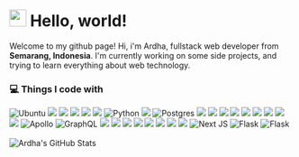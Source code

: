 # <img src="https://emojis.slackmojis.com/emojis/images/1531849430/4246/blob-sunglasses.gif?1531849430" width="30"/> Hello, world!

Welcome to my github page! Hi, i'm Ardha, fullstack web developer from **Semarang, Indonesia**. I'm currently working on some side projects, and trying to learn everything about web technology.

### 💻 Things I code with
<img alt="Ubuntu" src="https://img.shields.io/badge/Ubuntu-E95420?style=for-the-badge&logo=ubuntu&logoColor=white" /> <img src="https://img.shields.io/badge/html5%20-%23E34F26.svg?&style=for-the-badge&logo=html5&logoColor=white"/> <img src="https://img.shields.io/badge/git%20-%23F05033.svg?&style=for-the-badge&logo=git&logoColor=white"/> <img src="https://img.shields.io/badge/node.js%20-%2343853D.svg?&style=for-the-badge&logo=node.js&logoColor=white"/> <img src ="https://img.shields.io/badge/MongoDB-%234ea94b.svg?&style=for-the-badge&logo=mongodb&logoColor=white"/> <img src ="https://img.shields.io/badge/tailwindcss-%2338B2AC.svg?style=for-the-badge&logo=tailwind-css&logoColor=white"/> <img alt="Python" src="https://img.shields.io/badge/python%20-%2314354C.svg?&style=for-the-badge&logo=python&logoColor=white"/> <img src="https://img.shields.io/badge/mysql-%2300f.svg?&style=for-the-badge&logo=mysql&logoColor=white"/> <img alt="Postgres" src ="https://img.shields.io/badge/postgres-%23316192.svg?&style=for-the-badge&logo=postgresql&logoColor=white"/> <img src="https://img.shields.io/badge/css3%20-%231572B6.svg?&style=for-the-badge&logo=css3&logoColor=white"/> <img src="https://img.shields.io/badge/typescript%20-%23007ACC.svg?&style=for-the-badge&logo=typescript&logoColor=white"/> <img src="https://img.shields.io/badge/firebase%20-%23039BE5.svg?&style=for-the-badge&logo=firebase"/> <img src="https://img.shields.io/badge/go-%2300ADD8.svg?style=for-the-badge&logo=go&logoColor=white"/> <img src="https://img.shields.io/badge/webpack%20-%238DD6F9.svg?&style=for-the-badge&logo=webpack&logoColor=black" /> <img src="https://img.shields.io/badge/php-%23777BB4.svg?&style=for-the-badge&logo=php&logoColor=white"/> <img src="https://img.shields.io/badge/bootstrap%20-%23563D7C.svg?&style=for-the-badge&logo=bootstrap&logoColor=white"/> <img src="https://img.shields.io/badge/redux%20-%23593d88.svg?&style=for-the-badge&logo=redux&logoColor=white"/> <img src="https://img.shields.io/badge/heroku%20-%23430098.svg?&style=for-the-badge&logo=heroku&logoColor=white"/> <img alt="Apollo" src="https://img.shields.io/badge/-Apollo%20GraphQL-311C87?style=flat-square&logo=apollo-graphql&logoColor=white" /> <img alt="GraphQL" src="https://img.shields.io/badge/-GraphQL-E10098?style=for-the-badge&logo=graphql"/> <img src="https://img.shields.io/badge/SASS%20-hotpink.svg?&style=for-the-badge&logo=SASS&logoColor=white"/> <img src="https://img.shields.io/badge/express.js%20-%23404d59.svg?&style=for-the-badge"/> <img src="https://img.shields.io/badge/javascript%20-%23323330.svg?&style=for-the-badge&logo=javascript&logoColor=%23F7DF1E"/> <img src="https://img.shields.io/badge/react%20-%2320232a.svg?&style=for-the-badge&logo=react&logoColor=%2361DAFB"/> <img src="https://img.shields.io/badge/react_native-%2320232a.svg?style=for-the-badge&logo=react&logoColor=%2361DAFB"/> <img src="https://img.shields.io/badge/github%20-%23121011.svg?&style=for-the-badge&logo=github&logoColor=white"/> <img src="https://img.shields.io/badge/markdown-%23000000.svg?&style=for-the-badge&logo=markdown&logoColor=white"/> <img src="https://img.shields.io/badge/vercel%20-%23000000.svg?&style=for-the-badge&logo=vercel&logoColor=white"/> <img alt="Next JS" src="https://img.shields.io/badge/next%20js%20-%23000000.svg?&style=for-the-badge&logo=next.js&logoColor=white"/> <img alt="Flask" src="https://img.shields.io/badge/flask%20-%23000.svg?&style=for-the-badge&logo=flask&logoColor=white"/> <img alt="Flask" src="https://img.shields.io/badge/Socket.io-black?style=for-the-badge&logo=socket.io&badgeColor=010101"/>
<br/>
<br/>
![Ardha's GitHub Stats](https://github-readme-stats.vercel.app/api/top-langs/?username=devardha&layout=compact&theme=dark&hide_border=true&count_private=true&langs_count=6)
